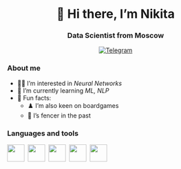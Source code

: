 <div id="header" align="center">
  <h1>👋 Hi there, I’m Nikita</h1>
  <h3>Data Scientist from Moscow</h3>
</div>

<div id="socials" align="center">
  <a href="http://t.me/@frizlis">
    <img src="https://img.shields.io/badge/Telegram-blue?style=for-the-badge&logo=telegram&logoColor=white" alt="Telegram"/>
  </a>
</div>

### About me
- 👨‍🔬 I’m interested in *Neural Networks*
- 🌱 I’m currently learning *ML, NLP*
- 🎃 Fun facts:
  - ♟️ I’m also keen on boardgames
  - 🤺 I’s fencer in the past


### Languages and tools

<img src="https://cdn.jsdelivr.net/gh/devicons/devicon@latest/icons/python/python-original-wordmark.svg" 
  width="40" height="40"/>&nbsp;
<img src="https://cdn.jsdelivr.net/gh/devicons/devicon@latest/icons/scikitlearn/scikitlearn-original.svg" 
  width="40" height="40"/>&nbsp;
<img src="https://cdn.jsdelivr.net/gh/devicons/devicon@latest/icons/pandas/pandas-original-wordmark.svg"
  width="40" height="40"/>&nbsp;
<img src="https://cdn.jsdelivr.net/gh/devicons/devicon@latest/icons/matplotlib/matplotlib-original.svg"
  width="40" height="40"/>&nbsp;
<img src="https://cdn.jsdelivr.net/gh/devicons/devicon@latest/icons/azuresqldatabase/azuresqldatabase-original.svg"
  width="40" height="40"/>&nbsp;   
